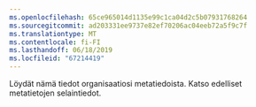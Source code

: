 ```yaml
---
ms.openlocfilehash: 65ce965014d1135e99c1ca04d2c5b07931768264
ms.sourcegitcommit: ad203331ee9737e82ef70206ac04eeb72a5f9c7f
ms.translationtype: MT
ms.contentlocale: fi-FI
ms.lasthandoff: 06/18/2019
ms.locfileid: "67214419"
---
```

Löydät nämä tiedot organisaatiosi metatiedoista. Katso edelliset metatietojen selaintiedot.
